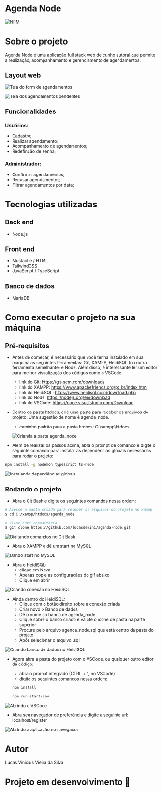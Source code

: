 # Agenda Node 
[![NPM](https://img.shields.io/npm/l/react)](https://github.com/lucasdevini/agenda-node/blob/master/LICENSE) 

# Sobre o projeto

Agenda Node é uma aplicação full stack web de cunho autoral que permite a realização, acompanhamento e gerenciamento de agendamentos.

## Layout web
![Tela do form de agendamentos](public/css/readme_content/images/schedule_form.png)

![Tela dos agendamentos pendentes](public/css/readme_content/images/peding_schedules.png)

## Funcionalidades
### Usuários:
- Cadastro;
- Realizar agendamento;
- Acompanhamento de agendamentos;
- Redefinção de senha;

### Administrador: 
- Confirmar agendamentos;
- Recusar agendamentos;
- Filtrar agendamentos por data;

# Tecnologias utilizadas
## Back end
- Node.js
## Front end
- Mustache / HTML
- TailwindCSS
- JavaScript / TypeScript
## Banco de dados
- MariaDB

# Como executar o projeto na sua máquina

## Pré-requisitos
- Antes de começar, é necessário que você tenha instalado em sua máquina as seguintes ferramentas: Git, XAMPP, HeidiSQL (ou outra ferramenta semelhante) e Node. Além disso, é interessante ter um editor para melhor visualização dos códigos como o VSCode.

  - link do Git: https://git-scm.com/downloads
  - link do XAMPP: https://www.apachefriends.org/pt_br/index.html
  - link do HeidiSQL: https://www.heidisql.com/download.php
  - link do Node: https://nodejs.org/en/download
  - link do VSCode: https://code.visualstudio.com/Download

- Dentro da pasta htdocs, crie uma pasta para receber os arquivos do projeto. Uma sugestão de nome é agenda_node. 
  - caminho padrão para a pasta htdocs: C:\xampp\htdocs
 
  ![Crianda a pasta agenda_node](public/css/readme_content/images/create_folder.png)
  
- Além de realizar os passos acima, abra o prompt de comando e digite o seguinte comando para instalar as dependências globais necessárias para rodar o projeto: 

```bash
npm install -g nodemon typescript ts-node
```

![Instalando dependências globais](public/css/readme_content/images/install_global_dependencies.png)

## Rodando o projeto
- Abra o Git Bash e digite os seguintes comandos nessa ordem: 

```bash
# Acesse a pasta criada para receber os arquivos do projeto no xampp
$ cd C:/xampp/htdocs/agenda_node
```

```bash
# Clone este repositório
$ git clone https://github.com/lucasdevini/agenda-node.git
```

![Digitando comandos no Git Bash](public/css/readme_content/gifs/gif_gitbash_commands.gif) 

- Abra o XAMPP e dê um start no MySQL

![Dando start no MySQL](public/css/readme_content/images/xampp.png) 

- Abra o HeidiSQL:
  - clique em Nova
  - Apenas copie as configuraçães do gif abaixo
  - Clique em abrir 

![Criando conexão no HeidiSQL](public/css/readme_content/gifs/gif_create_connection.gif)

- Ainda dentro do HeidiSQL:
  - Clique com o botão direito sobre a conexão criada
  - Criar novo > Banco de dados
  - Dê o nome ao banco de agenda_node
  - Clique sobre o banco criado e vá até o ícone de pasta na parte superior
  - Procure pelo arquivo agenda_node.sql que está dentro da pasta do projeto
  - Após selecionar o arquivo .sql
 
![Criando banco de dados no HeidiSQL](public/css/readme_content/gifs/gif_create_database.gif)

- Agora abra a pasta do projeto com o VSCode, ou qualquer outro editor de código:
    - abra o prompt integrado (CTRL + ", no VSCode)
    - digite os seguintes comandos nessa ordem:  

    ```bash
    npm install
    ```

    ```bash
    npm run start-dev
    ```
![Abrindo o VSCode](public/css/readme_content/gifs/gif_open_vscode.gif)
    
- Abra seu navegador de preferência e digite a seguinte url: localhost/register

![Abrindo a aplicação no navegador](public/css/readme_content/gifs/gif_open_browser.gif)
 
# Autor

Lucas Vinícius Vieira da Silva

# Projeto em desenvolvimento :construction:
